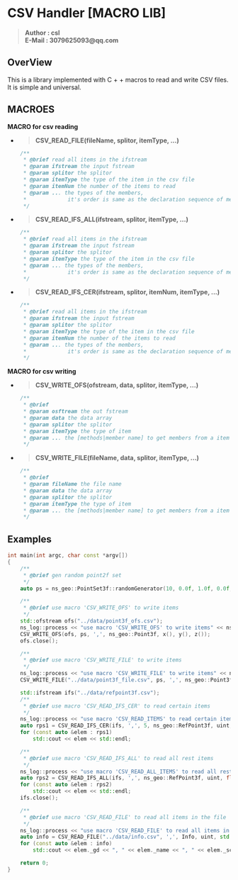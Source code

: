 # CSV Handler [MACRO LIB]

>__Author : csl__    
>__E-Mail : 3079625093@qq.com__

## OverView
This is a library implemented with C + + macros to read and write CSV files. It is simple and universal.

## MACROES

__MACRO for csv reading__
+ >__CSV_READ_FILE(fileName, splitor, itemType, ...)__  
```cpp
    /**
     * @brief read all items in the ifstream
     * @param ifstream the input fstream
     * @param splitor the splitor
     * @param itemType the type of the item in the csv file
     * @param itemNum the number of the items to read
     * @param ... the types of the members,
     *             it's order is same as the declaration sequence of member variables.
     */
```
+ >__CSV_READ_IFS_ALL(ifstream, splitor, itemType, ...)__  
```cpp
    /**
     * @brief read all items in the ifstream
     * @param ifstream the input fstream
     * @param splitor the splitor
     * @param itemType the type of the item in the csv file
     * @param ... the types of the members,
     *             it's order is same as the declaration sequence of member variables.
     */
```
+ >__CSV_READ_IFS_CER(ifstream, splitor, itemNum, itemType, ...)__ 
```cpp
    /**
     * @brief read all items in the ifstream
     * @param ifstream the input fstream
     * @param splitor the splitor
     * @param itemType the type of the item in the csv file
     * @param itemNum the number of the items to read
     * @param ... the types of the members,
     *             it's order is same as the declaration sequence of member variables.
     */
```

__MACRO for csv writing__
+ >__CSV_WRITE_OFS(ofstream, data, splitor, itemType, ...)__
```cpp
    /**
     * @brief 
     * @param osftream the out fstream
     * @param data the data array
     * @param splitor the splitor
     * @param itemType the type of item
     * @param ... the [methods|member name] to get members from a item
     */
```
+ >__CSV_WRITE_FILE(fileName, data, splitor, itemType, ...)__
```cpp
    /**
     * @brief 
     * @param fileName the file name
     * @param data the data array
     * @param splitor the splitor
     * @param itemType the type of item
     * @param ... the [methods|member name] to get members from a item
     */
```

## Examples
```cpp
int main(int argc, char const *argv[])
{
    /**
     * @brief gen random point2f set
     */
    auto ps = ns_geo::PointSet3f::randomGenerator(10, 0.0f, 1.0f, 0.0f, 1.0f, 0.0f, 1.0f);

    /**
     * @brief use macro 'CSV_WRITE_OFS' to write items
     */
    std::ofstream ofs("../data/point3f_ofs.csv");
    ns_log::process << "use macro 'CSV_WRITE_OFS' to write items" << ns_log::endl;
    CSV_WRITE_OFS(ofs, ps, ',', ns_geo::Point3f, x(), y(), z());
    ofs.close();

    /**
     * @brief use macro 'CSV_WRITE_FILE' to write items
     */
    ns_log::process << "use macro 'CSV_WRITE_FILE' to write items" << ns_log::endl;
    CSV_WRITE_FILE("../data/point3f_file.csv", ps, ',', ns_geo::Point3f, x(), y(), z());

    std::ifstream ifs("../data/refpoint3f.csv");
    /**
     * @brief use macro 'CSV_READ_IFS_CER' to read certain items
     */
    ns_log::process << "use macro 'CSV_READ_ITEMS' to read certain items" << ns_log::endl;
    auto rps1 = CSV_READ_IFS_CER(ifs, ',', 5, ns_geo::RefPoint3f, uint, float, float, float);
    for (const auto &elem : rps1)
        std::cout << elem << std::endl;

    /**
     * @brief use macro 'CSV_READ_IFS_ALL' to read all rest items
     */
    ns_log::process << "use macro 'CSV_READ_ALL_ITEMS' to read all rest items" << ns_log::endl;
    auto rps2 = CSV_READ_IFS_ALL(ifs, ',', ns_geo::RefPoint3f, uint, float, float, float);
    for (const auto &elem : rps2)
        std::cout << elem << std::endl;
    ifs.close();

    /**
     * @brief use macro 'CSV_READ_FILE' to read all items in the file
     */
    ns_log::process << "use macro 'CSV_READ_FILE' to read all items in the file" << ns_log::endl;
    auto info = CSV_READ_FILE("../data/info.csv", ',', Info, uint, std::string, float);
    for (const auto &elem : info)
        std::cout << elem._gd << ", " << elem._name << ", " << elem._score << std::endl;

    return 0;
}
```